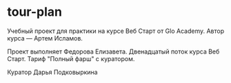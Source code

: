 # tour-plan

Учебный проект для практики на курсе Веб Старт от Glo Academy. Автор курса — Артем Исламов.

Проект выполняет
Федорова Елизавета. Двенадцатый поток курса Веб Старт. Тариф "Полный фарш" с куратором.

Куратор
Дарья Подковыркина
